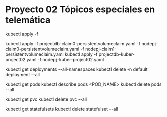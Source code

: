 # Proyecto 02 Tópicos especiales en telemática

kubectl apply -f

kubectl apply -f projectdb-claim0-persistentvolumeclaim.yaml -f nodepj-claim0-persistentvolumeclaim.yaml -f nodepj-claim1-persistentvolumeclaim.yaml
kubectl apply -f projectdb-kuber-project02.yaml -f nodepj-kuber-project02.yaml

kubectl get deployments --all-namespaces
kubectl delete -n default deployment --all

kubectl get pods
kubectl describe pods <POD_NAME>
kubectl delete pods --all

kubectl get pvc
kubectl delete pvc --all

kubectl get statefulsets
kubectl delete statefulset --all
